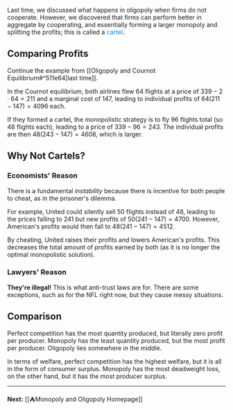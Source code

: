 Last time, we discussed what happens in oligopoly when firms do not cooperate. However, we discovered that firms can perform better in aggregate by cooperating, and essentially forming a larger monopoly and splitting the profits; this is called a <span style="color:#0088ff">cartel</span>. 

## Comparing Profits

Continue the example from [[Oligopoly and Cournot Equilibrium#^511e64|last time]].

In the Cournot equilibrium, both airlines flew $64$ flights at a price of $339-2\cdot 64=211$ and a marginal cost of $147$, leading to individual profits of $64(211-147)=4096$ each.

If they formed a cartel, the monopolistic strategy is to fly $96$ flights total (so $48$ flights each), leading to a price of $339-96=243$. The individual profits are then $48(243-147)=4608$, which is larger.

## Why Not Cartels?

### Economists' Reason

There is a fundamental *instability* because there is incentive for both people to cheat, as in the prisoner's dilemma.

For example, United could silently sell $50$ flights instead of $48$, leading to the prices falling to $241$ but new profits of $50(241-147)=4700$. However, American's profits would then fall to $48(241-147)=4512$. 

By cheating, United raises their profits and lowers American's profits. This decreases the total amount of profits earned by both (as it is no longer the optimal monopolistic solution). 

### Lawyers' Reason

**They're illegal!** This is what anti-trust laws are for. There are some exceptions, such as for the NFL right now, but they cause messy situations.

## Comparison

Perfect competition has the most quantity produced, but literally zero profit per producer. Monopoly has the least quantity produced, but the most profit per producer. Oligopoly lies somewhere in the middle. 

In terms of welfare, perfect competition has the highest welfare, but it is all in the form of consumer surplus. Monopoly has the most deadweight loss, on the other hand, but it has the most producer surplus.

---

**Next:** [[⛺Monopoly and Oligopoly Homepage]]